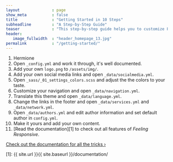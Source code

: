 ```yaml
---
layout              : page
show_meta           : false
title               : "Getting Started in 10 Steps"
subheadline         : "A Step-by-Step Guide"
teaser              : "This step-by-step guide helps you to customize Feeling Responsive to your needs."
header:
   image_fullwidth  : "header_homepage_13.jpg"
permalink           : "/getting-started/"
---
```

1. Hermione
2. Open `_config.yml` and work it through, it's well documented.
3. Add your own `logo.png` to `/assets/img/`.
4. Add your own social media links and open `_data/socialmedia.yml`.
5. Open `_sass/_01_settings_colors.scss` and adjust the the colors to your taste.
6. Customize your navigation and open `_data/navigation.yml`.
7. Translate this theme and open `_data/language.yml`.
8. Change the links in the footer and open `_data/services.yml` and `_data/network.yml`.
9. Open `_data/authors.yml` and edit author information and set default author in `config.yml`.
10. Make it yours and add your own content.
11. [Read the documentation][1] to check out all features of *Feeling Responsive*.

<a class="radius button small" href="{{ site.url }}{{ site.baseurl }}/documentation/">Check out the documentation for all the tricks ›</a>


 [1]: {{ site.url }}{{ site.baseurl }}/documentation/
